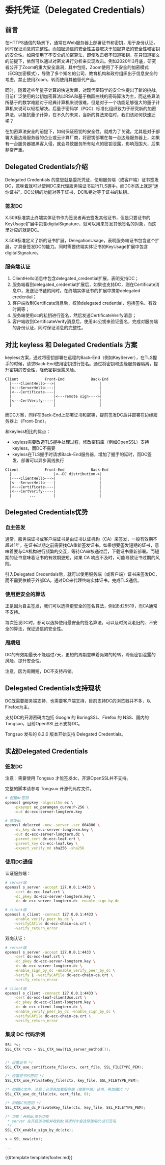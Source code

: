 # 委托凭证（Delegated Credentials）

## 前言

在HTTPS通信的场景下，通常在Web服务器上部署证书和密钥，用于身份认证，同时保证消息的完整性。而加密通信的安全性主要取决于加密算法的安全性和密钥的安全性。如果使用了不安全的加密算法，即使攻击者不知道密钥，在只知道密文的前提下，依然可以通过对密文进行分析来实现攻击。例如2020年3月底，研究者公开了Zoom的重大安全漏洞，其中包括，Zoom使用了不安全的加密模式（ECB加密模式），导致了多个知名的公司、教育机构和政府组织出于信息安全的考虑，禁止使用Zoom，转而使用其他替代产品。

同时，随着近些年量子计算的快速发展，对现代密码学的安全性提出了新的挑战。目前广泛使用的公钥加密算法以RSA和基于椭圆曲线的密码算法为主，而这些算法所基于的数学难题对于经典计算机来说很难，但是对于一个功能足够强大的量子计算机来说可以轻松解决。后量子密码学（PQC）标准化组织致力于研究新的加密算法，以抵抗量子计算，在不久的未来，当新的算法来临时，我们该如何快速迁移？

在加密算法安全的前提下，如何保证密钥的安全性，就成为了关键。尤其是对于部署大量边缘服务器的企业或云计算厂商，将密钥部署在每一台边缘服务器上，如果有一台服务器被黑客入侵，就会导致服务所有站点的密钥泄露，影响范围大，后果非常严重。

## Delegated Credentials介绍

Delegated Credentials 的意思就是委托凭证，使用服务端（或客户端）证书签发DC，意味着就可以使用DC来代理服务端证书进行TLS握手。而DC本质上就是“迷你证书”，DC公钥的功能对等于证书，DC私钥对等于证书的私钥。

### 签发DC

X.509标准禁止终端实体证书作为签发者再去签发其他证书，但是只要证书的KeyUsage扩展中包含digitalSignature，就可以用来签发其他签名的对象，而这里对应的就是DC。

X.509标准定义了新的证书扩展，DelegationUsage，表明服务端证书包含这个扩展，才具备签发DC的能力。同时需要终端实体证书的KeyUsage扩展中包含digitalSignature。

### 服务端认证

1. ClientHello消息中包含delegated_credential扩展，表明支持DC；
2. 服务端看到delegated_credential扩展后，如果也支持DC，则在Certificate消息中，发送证书链的同时，在终端实体证书的扩展中携带delegated credential；
3. 客户端收到Certificate消息后，校验delegated credential，包括签名、有效时间等；
4. 服务端使用dc的私钥进行签名，然后发送CertificateVerify消息；
5. 客户端收到CertificateVerify消息后，使用dc公钥来验证签名，完成对服务端的身份认证，同时保证消息的完整性。

## 对比 keyless 和 Delegated Credentials 方案

keyless方案，通过将密钥部署在远程的Back-End（例如KeyServer），在TLS握手的时候，请求Back-End使用密钥进行签名。通过将密钥和边缘服务器隔离，提升密钥的安全性，降低密钥泄露风险。

```
Client            Front-End            Back-End
  |----ClientHello--->|                    |
  |<---ServerHello----|                    |
  |<---Certificate----|                    |
  |                   |<---remote sign---->|
  |<---CertVerify-----|                    |
  |        ...        |                    |
```

而DC方案，同样在Back-End上部署证书和密钥，提前签发DC后并部署在边缘服务器上（Front-End）。

和keyless相比的优点：

* keyless需要改造TLS握手处理过程，修改密码库（例如OpenSSL）支持keyless，而DC不需要
* keyless在TLS握手时请求Back-End服务器，增加了握手的延时，而DC签发、部署可以异步离线执行

```
Client            Front-End            Back-End
  |                   |<--DC distribution->|
  |----ClientHello--->|                    |
  |<---ServerHello----|                    |
  |<---Certificate----|                    |
  |<---CertVerify-----|                    |
  |        ...        |                    |
```

## Delegated Credentials优势

### 自主签发

通常，服务端证书或客户端证书是由证书认证机构（CA）来签发，一般有效期不超过1年，在证书过期之前需要找CA重新签发证书。如果想要签发短期的证书，意味着要与CA机构进行频繁的交互，等待CA审核通过后，下载证书重新部署。而短期的证书意味着证书的有效期更短，如果 CA 响应不及时，可能导致证书过期的风险。

引入Delegated Credentials后，就可以使用服务端（或客户端）证书来签发DC，而不需要依赖于外部CA。通过DC来代理终端实体证书，完成TLS通信。

### 使用更安全的算法

正是因为自主签发，我们可以选择更安全的签名算法，例如Ed25519，而CA通常不支持。

每次签发DC时，都可以选择使用最安全的签名算法，可以及时淘汰老旧的、不安全的算法，保证通信的安全性。

### 周期短

DC的有效期最长不能超过7天，更短的周期意味着频繁的轮转，降低密钥泄露的风险，提升安全性。

注意，因为周期短，DC不支持吊销。

## Delegated Credentials支持现状

DC既需要服务端支持，也需要客户端支持，目前支持DC的浏览器并不多，以Firefox为主。

支持DC的开源密码库包括 Google 的 BoringSSL、Firefox 的 NSS、国内的 Tongsuo，目前OpenSSL还不支持DC。

Tongsuo 发布的 8.2.0 版本开始支持 Delegated Credentials。

## 实战Delegated Credentials

### 签发DC

注意：需要使用 Tongsuo 才能签发dc，开源OpenSSL并不支持。

完整的脚本请参考 Tongsuo 开源代码库文件。

```sh
# 创建dc密钥
openssl genpkey -algorithm ec \
    -pkeyopt ec_paramgen_curve:P-256 \
    -out dc-ecc-server-longterm.key

# 签发dc
openssl delecred -new -server -sec 604800 \
    -dc_key dc-ecc-server-longterm.key \
    -out dc-ecc-server-longterm.dc \
    -parent_cert dc-ecc-leaf.crt \
    -parent_key dc-ecc-leaf.key \
    -expect_verify_md sha256 -sha256
```

### 使用DC通信

认证服务端：

```sh
# server端
openssl s_server -accept 127.0.0.1:4433 \
    -cert dc-ecc-leaf.crt \
    -dc_pkey dc-ecc-server-longterm.key \
    -dc dc-ecc-server-longterm.dc -enable_sign_by_dc

# client端
openssl s_client -connect 127.0.0.1:4433 \
    -enable_verify_peer_by_dc \
    -verifyCAfile dc-ecc-chain-ca.crt \
    -verify_return_error
```

双向认证：

```sh
# server端
openssl s_server -accept 127.0.0.1:4433 \
    -cert dc-ecc-leaf.crt \
    -dc_pkey dc-ecc-server-longterm.key \
    -dc dc-ecc-server-longterm.dc \
    -enable_sign_by_dc -enable_verify_peer_by_dc \
    -Verify 1 -verifyCAfile dc-ecc-chain-ca.crt \
    -verify_return_error

# client端
openssl s_client -connect 127.0.0.1:4433 \
    -cert dc-ecc-leaf-clientUse.crt \
    -dc_pkey dc-ecc-client-longterm.key \
    -dc dc-ecc-client-longterm.dc \
    -enable_verify_peer_by_dc -enable_sign_by_dc \
    -verifyCAfile dc-ecc-chain-ca.crt \
    -verify_return_error
```

### 集成 DC 代码示例

```c
SSL *s;
SSL_CTX *ctx = SSL_CTX_new(TLS_server_method());


/* 设置证书 */
SSL_CTX_use_certificate_file(ctx, cert_file, SSL_FILETYPE_PEM);

/* 设置证书的密钥 */
SSL_CTX_use_PrivateKey_file(ctx, key_file, SSL_FILETYPE_PEM);

/* 加载DC文件，注意：必须先加载服务端（或客户端）证书，再加载DC */
SSL_CTX_use_dc_file(ctx, cert_file, 0);

/* 加载DC的密钥 */
SSL_CTX_use_dc_PrivateKey_file(ctx, key_file, SSL_FILETYPE_PEM);

/* 功能：开启dc签名功能
 * server 在开启该功能并收到dc请求时才会选择使用dc进行签名
 */
SSL_CTX_enable_sign_by_dc(ctx);

s = SSL_new(ctx);

...
```

{{#template template/footer.md}}
